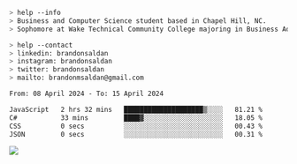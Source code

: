 ````bash
> help --info
> Business and Computer Science student based in Chapel Hill, NC.
> Sophomore at Wake Technical Community College majoring in Business Administration.
````

````bash
> help --contact
> linkedin: brandonsaldan
> instagram: brandonsaldan
> twitter: brandonsaldan
> mailto: brandonmsaldan@gmail.com
````

<!--START_SECTION:waka-->

```txt
From: 08 April 2024 - To: 15 April 2024

JavaScript   2 hrs 32 mins   ████████████████████▒░░░░   81.21 %
C#           33 mins         ████▓░░░░░░░░░░░░░░░░░░░░   18.05 %
CSS          0 secs          ░░░░░░░░░░░░░░░░░░░░░░░░░   00.43 %
JSON         0 secs          ░░░░░░░░░░░░░░░░░░░░░░░░░   00.31 %
```

<!--END_SECTION:waka-->

![](https://komarev.com/ghpvc/?username=brandonsaldan&color=6A8AFF)
